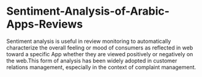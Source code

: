 # Sentiment-Analysis-of-Arabic-Apps-Reviews
Sentiment analysis is useful in review monitoring to automatically characterize the overall feeling or mood of consumers as reflected in web toward a specific App whether they are viewed positively or negatively on the web.This form of analysis has been widely adopted in customer relations management, especially in the context of complaint management.

